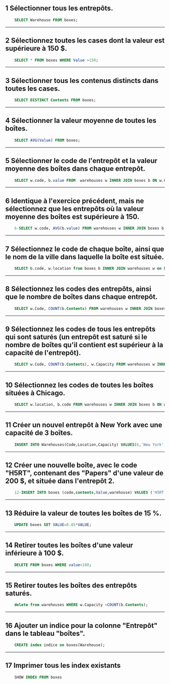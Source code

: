 ## 1 Sélectionner tous les entrepôts.
```sql
    SELECT Warehouse FROM boxes;
```
__________________________________________________________________________________________
## 2 Sélectionnez toutes les cases dont la valeur est supérieure à 150 $.
```sql
    SELECT * FROM boxes WHERE Value >150;
```
__________________________________________________________________________________________
## 3 Sélectionner tous les contenus distincts dans toutes les cases.
```sql
    SELECT DISTINCT Contents FROM boxes;
```
__________________________________________________________________________________________
## 4 Sélectionner la valeur moyenne de toutes les boîtes.
```sql
    SELECT AVG(Value) FROM boxes;
```
__________________________________________________________________________________________
## 5 Sélectionner le code de l'entrepôt et la valeur moyenne des boîtes dans chaque entrepôt.
```sql
    SELECT w.code, b.value FROM  warehouses w INNER JOIN boxes b ON w.Code=b.Warehouse;
```
__________________________________________________________________________________________
## 6 Identique à l'exercice précédent, mais ne sélectionnez que les entrepôts où la valeur moyenne des boîtes est supérieure à 150.
```sql
    6-SELECT w.code, AVG(b.value) FROM warehouses w INNER JOIN boxes b ON w.Code=b.Warehouse GROUP BY w.Code HAVING AVG(b.value)>150;
```
__________________________________________________________________________________________
## 7 Sélectionnez le code de chaque boîte, ainsi que le nom de la ville dans laquelle la boîte est située.
```sql
    SELECT b.code, w.location from boxes b INNER JOIN warehouses w on b.Warehouse=w.code;
```
__________________________________________________________________________________________
## 8 Sélectionnez les codes des entrepôts, ainsi que le nombre de boîtes dans chaque entrepôt.
```sql
    SELECT w.Code, COUNT(b.Contents) FROM warehouses w INNER JOIN boxes b ON w.Code=b.Warehouse GROUP BY w.Code;
```
__________________________________________________________________________________________
## 9 Sélectionnez les codes de tous les entrepôts qui sont saturés (un entrepôt est saturé si le nombre de boîtes qu'il contient est supérieur à la capacité de l'entrepôt).
```sql
    SELECT w.Code, COUNT(b.Contents), w.Capacity FROM warehouses w INNER JOIN boxes b ON w.Code=b.Warehouse GROUP BY w.Code HAVING w.Capacity < COUNT(b.Contents) ;
```
__________________________________________________________________________________________
## 10 Sélectionnez les codes de toutes les boîtes situées à Chicago.
```sql
    SELECT w.location, b.code FROM warehouses w INNER JOIN boxes b ON w.Code=b.Warehouse WHERE w.Location= 'chicago';
```
__________________________________________________________________________________________
## 11 Créer un nouvel entrepôt à New York avec une capacité de 3 boîtes.
```sql
    INSERT INTO Warehouses(Code,Location,Capacity) VALUES(6,'New York',3);
```
__________________________________________________________________________________________
## 12 Créer une nouvelle boîte, avec le code "H5RT", contenant des "Papers" d'une valeur de 200 $, et située dans l'entrepôt 2.
```sql
    12-INSERT INTO boxes (code,contents,Value,warehouse) VALUES ('H5RT','Papers',200,2);
```
_______________________________________________________________________________________
## 13 Réduire la valeur de toutes les boîtes de 15 %.
```sql
    UPDATE boxes SET VALUE=0.85*VALUE;
```
__________________________________________________________________________________________
## 14 Retirer toutes les boîtes d'une valeur inférieure à 100 $.
```sql
    DELETE FROM boxes WHERE value<100;
```
__________________________________________________________________________________________
## 15 Retirer toutes les boîtes des entrepôts saturés.
```sql
    delete from warehouses WHERE w.Capacity <COUNT(b.Contents);
```
__________________________________________________________________________________________
## 16 Ajouter un indice pour la colonne "Entrepôt" dans le tableau "boîtes".
```sql
    CREATE index indice on boxes(Warehouse);
```
__________________________________________________________________________________________
## 17 Imprimer tous les index existants
```sql
    SHOW INDEX FROM boxes
```